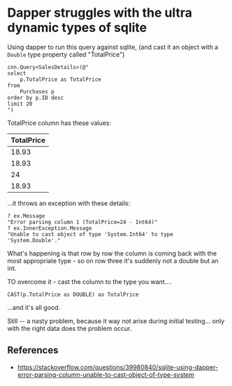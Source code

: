 # Dapper struggles with the ultra dynamic types of sqlite

Using dapper to run this query against sqlite, (and cast it an object with a `Double` type property called "TotalPrice")

	cnn.Query<SalesDetails>(@"
	select 
		p.TotalPrice as TotalPrice
	from 
		Purchases p 
	order by p.ID desc 
	limit 20
	")
	
TotalPrice column has these values:

|TotalPrice|
|----|
|18.93|
|18.93|
|24|
|18.93|

...it throws an exception with these details:
		
	? ex.Message
	"Error parsing column 1 (TotalPrice=24 - Int64)"
	? ex.InnerException.Message
	"Unable to cast object of type 'System.Int64' to type 'System.Double'."

What's happening is that row by row the column is coming back with the most appropriate type - so on row three it's suddenly not a double but an int.

TO overcome it - cast the column to the type you want....

	CAST(p.TotalPrice as DOUBLE) as TotalPrice

...and it's all good.

Still -- a nasty problem, because it way not arise during initial testing... only with the right data does the problem occur.


## References

 * <https://stackoverflow.com/questions/39980840/sqlite-using-dapper-error-parsing-column-unable-to-cast-object-of-type-system>
 
 
